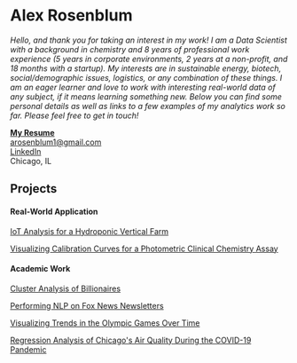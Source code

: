 # Alex Rosenblum
*Hello, and thank you for taking an interest in my work! I am a Data Scientist with a background in chemistry and 8 years of professional work experience (5 years in corporate environments, 2 years at a non-profit, and 18 months with a startup). My interests are in sustainable energy, biotech, social/demographic issues, logistics, or any combination of these things. I am an eager learner and love to work with interesting real-world data of any subject, if it means learning something new. Below you can find some personal details as well as links to a few examples of my analytics work so far. Please feel free to get in touch!*

[**My Resume**](https://github.com/arosenblum1/arosenblum1/blob/main/Resume%20-%20Alex%20Rosenblum.pdf)  
arosenblum1@gmail.com  
[LinkedIn](https://www.linkedin.com/in/alexanderrosenblum/)  
Chicago, IL


## Projects
#### Real-World Application
[IoT Analysis for a Hydroponic Vertical Farm](Projects/EarthlyGardens/DosingExperiment_notebook.ipynb)

[Visualizing Calibration Curves for a Photometric Clinical Chemistry Assay](https://github.com/arosenblum1/arosenblum1/blob/main/Projects/CC_CalCurves.md)

#### Academic Work
[Cluster Analysis of Billionaires](https://github.com/arosenblum1/arosenblum1/blob/main/Projects/Billionaires.md)

[Performing NLP on Fox News Newsletters](https://github.com/arosenblum1/arosenblum1/blob/main/Projects/FoxNews.md)

[Visualizing Trends in the Olympic Games Over Time](https://github.com/arosenblum1/arosenblum1/blob/main/Projects/olympics.md)

[Regression Analysis of Chicago's Air Quality During the COVID-19 Pandemic](https://arosenblum1.github.io/arosenblum1/Portfolio/Regression%20Analysis%20of%20Chicago%27s%20Air%20Quality%20During%20the%20COVID-19%20Pandemic/Report%20-%20ChicagoAirQuality.pdf)



